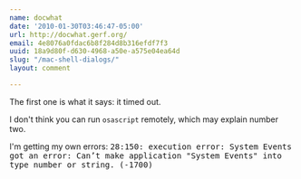 ```yaml
---
name: docwhat
date: '2010-01-30T03:46:47-05:00'
url: http://docwhat.gerf.org/
email: 4e8076a0fdac6b8f284d8b316efdf7f3
uuid: 18a9d80f-d630-4968-a50e-a575e04ea64d
slug: "/mac-shell-dialogs/"
layout: comment

---
```


The first one is what it says: it timed out.

I don't think you can run <code>osascript</code> remotely, which may explain number two.

I'm getting my own errors:
<tt>28:150: execution error: System Events got an error: Can’t make application "System Events" into type number or string. (-1700)</tt>
